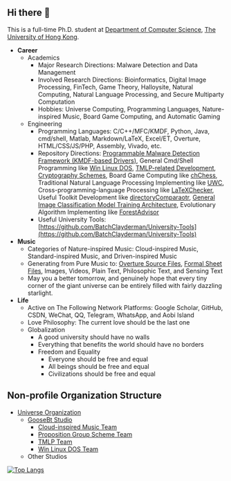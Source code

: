 ## Hi there 👋

This is a full-time Ph.D. student at [Department of Computer Science](https://www.cs.hku.hk/), [The University of Hong Kong](https://www.hku.hk/). 

- **Career**
  - Academics
    - Major Research Directions: Malware Detection and Data Management
    - Involved Research Directions: Bioinformatics, Digital Image Processing, FinTech, Game Theory, Halloysite, Natural Computing, Natural Language Processing, and Secure Multiparty Computation
    - Hobbies: Universe Computing, Programming Languages, Nature-inspired Music, Board Game Computing, and Automatic Gaming
  - Engineering
    - Programming Languages: C/C++/MFC/KMDF, Python, Java, cmd/shell, Matlab, Markdown/LaTeX, Excel/ET, Overture, HTML/CSS/JS/PHP, Assembly, Vivado, etc. 
    - Repository Directions: [Programmable Malware Detection Framework (KMDF-based Drivers)](https://github.com/GooseBt-Studio), General Cmd/Shell Programming like [Win Linux DOS](https://github.com/Win-Linux-DOS-Team/Win-Linux-DOS), [TMLP-related Development](https://github.com/TMLP-Team/Bypasser), [Cryptography Schemes](https://github.com/BatchClayderman/Cryptography-Schemes), Board Game Computing like [chChess](https://github.com/BatchClayderman/chChess), Traditional Natural Language Processing Implementing like [UWC](https://github.com/BatchClayderman/UWC), Cross-programming-language Processing like [LaTeXChecker](https://github.com/BatchClayderman/LaTeXChecker), Useful Toolkit Development like [directoryComparaotr](https://github.com/BatchClayderman/directoryComparator), [General Image Classification Model Training Architecture](https://github.com/BatchClayderman/ResNet-Distribution), Evolutionary Algorithm Implementing like [ForestAdvisor](https://github.com/BatchClayderman/ForestAdvisor)
    - Useful University Tools: [https://github.com/BatchClayderman/University-Tools](https://github.com/BatchClayderman/University-Tools)
- **Music**
  - Categories of Nature-inspired Music: Cloud-inspired Music, Standard-inspired Music, and Driven-inspired Music
  - Generating from Pure Music to: [Overture Source Files](https://github.com/Cloud-inspired-Music-Team/Inspired-Music/tree/main/ove%E7%9B%AE%E5%BD%95), [Formal Sheet Files](https://github.com/Cloud-inspired-Music-Team/Inspired-Music), Images, Videos, Plain Text, Philosophic Text, and Sensing Text
  - May you a better tomorrow, and genuinely hope that every tiny corner of the giant universe can be entirely filled with fairly dazzling starlight. 
- **Life**
  - Active on The Following Network Platforms: Google Scholar, GitHub, CSDN, WeChat, QQ, Telegram, WhatsApp, and Aobi Island
  - Love Philosophy: The current love should be the last one
  - Globalization
    - A good university should have no walls
    - Everything that benefits the world should have no borders
    - Freedom and Equality
      - Everyone should be free and equal
      - All beings should be free and equal
      - Civilizations should be free and equal

## Non-profile Organization Structure

- [Universe Organization](https://github.com/Universe-Organization)
  - [GooseBt Studio](https://github.com/GooseBt-Studio)
    - [Cloud-inspired Music Team](https://github.com/Cloud-inspired-Music-Team)
    - [Proposition Group Scheme Team](https://github.com/Proposition-Group-Scheme-Team)
    - [TMLP Team](https://github.com/TMLP-Team)
    - [Win Linux DOS Team](https://github.com/Win-Linux-DOS-Team)
  - Other Studios

[![Top Langs](https://github-readme-stats.vercel.app/api/top-langs/?username=BatchClayderman&hide=CMake,Objective-C%2B%2B&layout=compact)](https://github.com/BatchClayderman?tab=repositories)

<!--
[![Readme Card](https://github-readme-stats.vercel.app/api/pin/?username=BatchClayderman&repo=LaTeXChecker)](https://github.com/BatchClayderman/LaTeXChecker)
[![Readme Card](https://github-readme-stats.vercel.app/api/pin/?username=BatchClayderman&repo=directoryComparator)](https://github.com/BatchClayderman/directoryComparator)
[![Readme Card](https://github-readme-stats.vercel.app/api/pin/?username=BatchClayderman&repo=UWC)](https://github.com/BatchClayderman/UWC)
[![Readme Card](https://github-readme-stats.vercel.app/api/pin/?username=BatchClayderman&repo=ResNet-Distribution)](https://github.com/BatchClayderman/ResNet-Distribution)
[![Readme Card](https://github-readme-stats.vercel.app/api/pin/?username=BatchClayderman&repo=ForestAdvisor)](https://github.com/BatchClayderman/ForestAdvisor)
[![Readme Card](https://github-readme-stats.vercel.app/api/pin/?username=BatchClayderman&repo=Inspired-Music)](https://github.com/BatchClayderman/Inspired-Music)
-->
